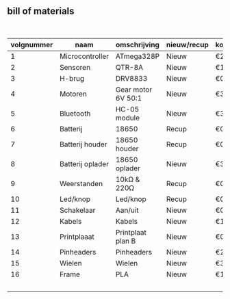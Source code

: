 ## bill of materials
<br />

|volgnummer|naam|omschrijving|nieuw/recup|kostprijs/stuk|aantal|subtotaal|
|----------|----|------------|-----------|--------------|------|---------|
|         1|  Microcontroller   |    ATmega328P        | Nieuw          |    €2,61          |   1   |    €2,61     |
|         2|  Sensoren  |    QTR-8A        | Nieuw          |   €1,24           |   1   |   €1,24      |
|         3| H-brug  |    DRV8833       | Nieuw          |      €0,48      |   1   |  €0,48       |
|         4|  Motoren  |    Gear motor 6V 50:1     | Nieuw          |    €3,25          |   2   |    €6,5     |
|         5|  Bluetooth  |    HC-05 module    | Nieuw          |     €3,90           |   1   |     €3,90     |
|         6|  Batterij  |    18650       | Recup          |       €0       |   1   |     €0    |
|         7|  Batterij houder  |    18650 houder       | Recup          |   €0           |   1   |      €0   |
|         8|  Batterij oplader  |    18650 oplader       | Nieuw          |   €3,69           |   1   |      €3,69   |
|         9|  Weerstanden |    10kΩ & 220Ω      | Recup          |   €0           |   2   |      €0   |
|         10|  Led/knop |    Led/knop     | Recup          |   €0           |   2   |      €0   |
|         11|  Schakelaar |    Aan/uit     | Nieuw          |   €0,83         |   1   |      €0,83   |
|         12|  Kabels |    Kabels     | Nieuw          |   €1,25          |   3   |      €1,25   |
|         13|  Printplaaat |    Printplaat plan B      | Nieuw          |   €0,80         |   1   |      €0,80   |
|         14|  Pinheaders |   Pinheaders      | Nieuw          |   €2,22           |   1   |      €2,22   |
|         15|  Wielen |    Wielen      | Nieuw          |   €3           |   2   |      €6   |
|         16|  Frame |   PLA    | Nieuw          |   €1           |   1   |      €1  |
|         |   |         |     |         |  Totaal |      € 30,52  |

